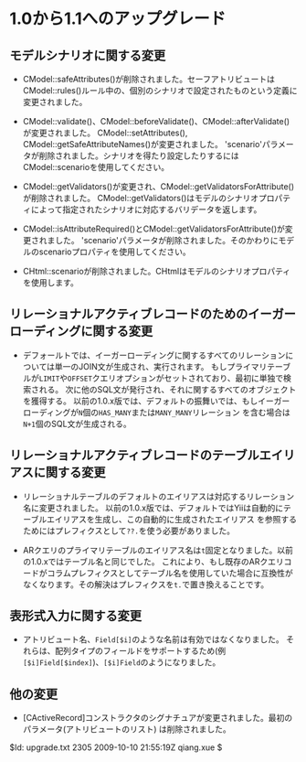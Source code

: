 1.0から1.1へのアップグレード
=================================

モデルシナリオに関する変更
------------------------------------

- CModel::safeAttributes()が削除されました。セーフアトリビュートはCModel::rules()ルール中の、個別のシナリオで設定されたものという定義に変更されました。

- CModel::validate()、CModel::beforeValidate()、CModel::afterValidate()が変更されました。
CModel::setAttributes(), CModel::getSafeAttributeNames()が変更されました。
'scenario'パラメータが削除されました。シナリオを得たり設定したりするにはCModel::scenarioを使用してください。

- CModel::getValidators()が変更され、CModel::getValidatorsForAttribute()が削除されました。
CModel::getValidators()はモデルのシナリオプロパティによって指定されたシナリオに対応するバリデータを返します。

- CModel::isAttributeRequired()とCModel::getValidatorsForAttribute()が変更されました。
'scenario'パラメータが削除されました。そのかわりにモデルのscenarioプロパティを使用してください。

- CHtml::scenarioが削除されました。CHtmlはモデルのシナリオプロパティを使用します。


リレーショナルアクティブレコードのためのイーガーローディングに関する変更
---------------------------------------------------------------

- デフォールトでは、イーガーローディングに関するすべてのリレーションについては単一のJOIN文が生成され、実行されます。
もしプライマリテーブルが`LIMIT`や`OFFSET`クエリオプションがセットされており、最初に単独で検索される。
次に他のSQL文が発行され、それに関するすべてのオブジェクトを獲得する。
以前の1.0.x版では、デフォルトの振舞いでは、もしイーガーローディングが`N`個の`HAS_MANY`または`MANY_MANY`リレーション
を含む場合は`N+1`個のSQL文が生成される。


リレーショナルアクティブレコードのテーブルエイリアスに関する変更
------------------------------------------------------------

- リレーショナルテーブルのデフォルトのエイリアスは対応するリレーション名に変更されました。
以前の1.0.x版では、デフォルトではYiiは自動的にテーブルエイリアスを生成し、この自動的に生成されたエイリアス
を参照するためにはプレフィクスとして`??.`を使う必要がありました。

- ARクエリのプライマリテーブルのエイリアス名は`t`固定となりました。以前の1.0.xではテーブル名と同じでした。
これにより、もし既存のARクエリコードがコラムプレフィクスとしてテーブル名を使用していた場合に互換性が
なくなります。その解決はプレフィクスを`t.`で置き換えることです。


表形式入力に関する変更
-----------------------

- アトリビュート名、`Field[$i]`のような名前は有効ではなくなりました。
それらは、配列タイプのフィールドをサポートするため(例`[$i]Field[$index]`)、`[$i]Field`のようになりました。


他の変更
----------------------------------

- [CActiveRecord]コンストラクタのシグナチュアが変更されました。最初のパラメータ(アトリビュートのリスト)
は削除されました。


<div class="revision">$Id: upgrade.txt 2305 2009-10-10 21:55:19Z qiang.xue $</div>
